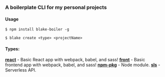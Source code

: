 ### A boilerplate CLI for my personal projects

#### Usage
```
$ npm install blake-boiler -g

$ blake create <type> <projectName>
```

#### Types:
**[react](https://github.com/BlakeGuilloud/webpack-babel-react)** - Basic React app with webpack, babel, and sass!
**[front](https://github.com/BlakeGuilloud/webpack-babel-front)** - Basic frontend app with webpack, babel, and sass!
**[npm-pkg](https://github.com/BlakeGuilloud/npm-pkg)** - Node module.
**[sls](https://github.com/BlakeGuilloud/sls-boilerplate)** - Serverless API.

